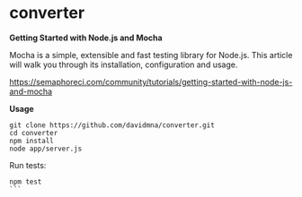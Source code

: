 # converter
**Getting Started with Node.js and Mocha**

Mocha is a simple, extensible and fast testing library for Node.js. This article will walk you through its installation, configuration and usage.

https://semaphoreci.com/community/tutorials/getting-started-with-node-js-and-mocha

**Usage**

````
git clone https://github.com/davidmna/converter.git
cd converter
npm install
node app/server.js
````

Run tests:
````
npm test
```
